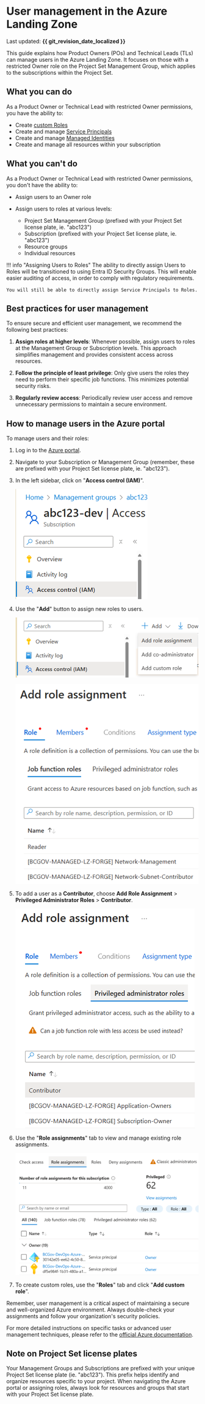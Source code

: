 # User management in the Azure Landing Zone

Last updated: **{{ git_revision_date_localized }}**

This guide explains how Product Owners (POs) and Technical Leads (TLs) can manage users in the Azure Landing Zone. It focuses on those with a restricted Owner role on the Project Set Management Group, which applies to the subscriptions within the Project Set.

## What you can do

As a Product Owner or Technical Lead with restricted Owner permissions, you have the ability to:

* Create [custom Roles](https://learn.microsoft.com/en-us/azure/role-based-access-control/custom-roles)
* Create and manage [Service Principals](https://learn.microsoft.com/en-us/entra/identity-platform/app-objects-and-service-principals?tabs=browser)
* Create and manage [Managed Identities](https://learn.microsoft.com/en-us/entra/identity/managed-identities-azure-resources/overview)
* Create and manage all resources within your subscription

## What you can't do

As a Product Owner or Technical Lead with restricted Owner permissions, you don't have the ability to:

* Assign users to an Owner role
* Assign users to roles at various levels:

   - Project Set Management Group (prefixed with your Project Set license plate, ie. "abc123")
   - Subscription (prefixed with your Project Set license plate, ie. "abc123")
   - Resource groups
   - Individual resources

!!! info "Assigning Users to Roles"
    The ability to directly assign Users to Roles will be transitioned to using Entra ID Security Groups. This will enable easier auditing of access, in order to comply with regulatory requirements.

    You will still be able to directly assign Service Principals to Roles.

## Best practices for user management

To ensure secure and efficient user management, we recommend the following best practices:

1. **Assign roles at higher levels**: Whenever possible, assign users to roles at the Management Group or Subscription levels. This approach simplifies management and provides consistent access across resources.

2. **Follow the principle of least privilege**: Only give users the roles they need to perform their specific job functions. This minimizes potential security risks.

3. **Regularly review access**: Periodically review user access and remove unnecessary permissions to maintain a secure environment.

## How to manage users in the Azure portal

To manage users and their roles:

1. Log in to the [Azure portal](https://portal.azure.com).

2. Navigate to your Subscription or Management Group (remember, these are prefixed with your Project Set license plate, ie. "abc123").

3. In the left sidebar, click on "**Access control (IAM)**".

   ![Azure Subscription - IAM](../images/subscription-iam.png "Azure Subscription - IAM")

4. Use the "**Add**" button to assign new roles to users.

   ![Azure Subscription - IAM - Add Role](../images/subscription-iam-add-role.png "Azure Subscription - IAM - Add Role")

   ![Azure Subscription - IAM - Add Role Assignment](../images/subscription-iam-add-role-assignment.png "Azure Subscription - IAM - Add Role Assignment")

5. To add a user as a **Contributor**, choose **Add Role Assignment** > **Privileged Administrator Roles** > **Contributor**.

   ![Azure Subscription - IAM - Add Privileged Role Assignment](../images/subscription-iam-add-role-assignment-privileged.png "Azure Subscription - IAM - Add Privileged Role Assignment")

6. Use the "**Role assignments**" tab to view and manage existing role assignments.

   ![Azure Subscription - IAM - Existing Role Assignments](../images/subscription-iam-existing-role-assignments.png "Azure Subscription - IAM - Existing Role Assignments")

7. To create custom roles, use the "**Roles**" tab and click "**Add custom role**".

Remember, user management is a critical aspect of maintaining a secure and well-organized Azure environment. Always double-check your assignments and follow your organization's security policies.

For more detailed instructions on specific tasks or advanced user management techniques, please refer to the [official Azure documentation](https://docs.microsoft.com/en-us/azure/role-based-access-control/).

## Note on Project Set license plates

Your Management Groups and Subscriptions are prefixed with your unique Project Set license plate (ie. "abc123"). This prefix helps identify and organize resources specific to your project. When navigating the Azure portal or assigning roles, always look for resources and groups that start with your Project Set license plate.
